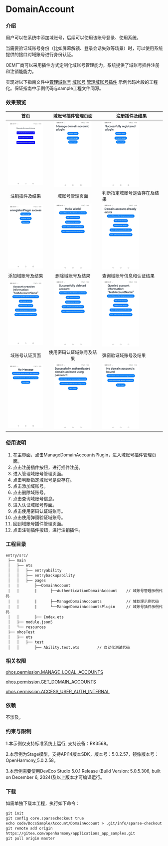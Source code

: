 # DomainAccount

### 介绍

用户可以在系统中添加域账号，后续可以使用该账号登录、使用系统。

当需要验证域账号身份（比如屏幕解锁、登录会话失效等场景）时，可以使用系统提供的接口对域账号进行身份认证。

OEM厂商可以采用插件方式定制化域账号管理能力，系统提供了域账号插件注册和注销能能力。

实现对以下指南文件中[管理域账号](https://gitee.com/openharmony/docs/blob/master/zh-cn/application-dev/basic-services/account/manage-domain-account.md)  [域账号](https://gitee.com/openharmony/docs/blob/master/zh-cn/application-dev/basic-services/account/auth-domain-account.md)  [管理域账号插件](https://gitee.com/openharmony/docs/blob/master/zh-cn/application-dev/basic-services/account/manage-domain-plugin.md) 示例代码片段的工程化。保证指南中示例代码与sample工程文件同源。

### 效果预览

|                             首页                             |                      域账号插件管理页面                      | 注册插件及结果                                               |
| :----------------------------------------------------------: | :----------------------------------------------------------: | ------------------------------------------------------------ |
| <img src="./screenshots/DomainAccount_1.png" width="360" style="zoom:33%;" /> | <img src="./screenshots/DomainAccount_2.png" width="360" style="zoom:33%;" /> | <img src="./screenshots/DomainAccount_3.png" width="360" style="zoom:33%;" /> |
|                        注销插件及结果                        |                        域账号管理页面                        | 判断指定域账号是否存在及结果                                 |
| <img src="./screenshots/DomainAccount_12.png" width="360" style="zoom:33%;" /> | <img src="./screenshots/DomainAccount_4.png" width="360" style="zoom:33%;" /> | <img src="./screenshots/DomainAccount_5.png" width="360" style="zoom:33%;" /> |
|                       添加域账号及结果                       |                       删除域账号及结果                       | 查询域账号信息和认证结果                                     |
| <img src="./screenshots/DomainAccount_6.png" width="360" style="zoom:33%;" /> | <img src="./screenshots/DomainAccount_7.png" width="360" style="zoom:33%;" /> | <img src="./screenshots/DomainAccount_8.png" width="360" style="zoom:33%;" /> |
|                        域账号认证页面                        |                   使用密码认证域账号及结果                   | 弹窗验证域账号及结果                                         |
| <img src="./screenshots/DomainAccount_9.png" width="360" style="zoom:33%;" /> | <img src="./screenshots/DomainAccount_10.png" width="360" style="zoom:33%;" /> | <img src="./screenshots/DomainAccount_11.png" width="360" style="zoom:33%;" /> |

### 使用说明

1. 在主界面，点击ManageDomainAccountsPlugin，进入域账号插件管理页面。
2. 点击注册插件按钮，进行插件注册。
3. 进入管理域账号管理页面。
4. 点击判断指定域账号是否存在。
5. 点击添加域账号。
6. 点击删除域账号。
7. 点击查询域账号信息。
8. 进入认证域账号界面。
9. 点击使用密码认证域账号。
10. 点击使用弹窗验证域账号。
11. 回到域账号插件管理页面。
12. 点击注销插件按钮，进行注销插件。

### 工程目录

```
entry/src/
 ├── main
 │   ├── ets
 │   │   ├── entryability
 │   │   ├── entrybackupability
 │   │   ├── pages
 |   |       ├──DomainAccount
 |   |       |      ├──AuthenticationDomainAccount    // 域账号管理示例代码
 |   |       |      ├──ManageDomainAccounts           // 域处理示例代码
 |   |       |      └──ManageDomainAccountsPlugin     // 域账号插件示例代码
 │   │       ├── Index.ets               
 │   ├── module.json5
 │   └── resources
 ├── ohosTest
 │   ├── ets
 │   │   ├── test
 │   │       ├── Ability.test.ets        // 自动化测试代码
```

### 相关权限

[ohos.permission.MANAGE_LOCAL_ACCOUNTS](https://docs.openharmony.cn/pages/v5.0/zh-cn/application-dev/security/AccessToken/permissions-for-system-apps.md#ohospermissionmanagelocalaccounts)

[ohos.permission.GET_DOMAIN_ACCOUNTS](https://docs.openharmony.cn/pages/v5.0/zh-cn/application-dev/security/AccessToken/permissions-for-system-apps.md#ohospermissiongetdomainaccounts)

[ohos.permission.ACCESS_USER_AUTH_INTERNAL](https://docs.openharmony.cn/pages/v5.0/zh-cn/application-dev/security/AccessToken/permissions-for-system-apps.md#ohospermissionaccessuserauthinternal)

### 依赖

不涉及。

### 约束与限制

1.本示例仅支持标准系统上运行, 支持设备：RK3568。

2.本示例为Stage模型，支持API14版本SDK，版本号：5.0.2.57，镜像版本号：OpenHarmony_5.0.2.58。

3.本示例需要使用DevEco Studio 5.0.1 Release (Build Version: 5.0.5.306, built on December 6, 2024)及以上版本才可编译运行。

### 下载

如需单独下载本工程，执行如下命令：

````
git init
git config core.sparsecheckout true
echo code/DocsSample/Account/DomainAccount > .git/info/sparse-checkout
git remote add origin https://gitee.com/openharmony/applications_app_samples.git
git pull origin master
````